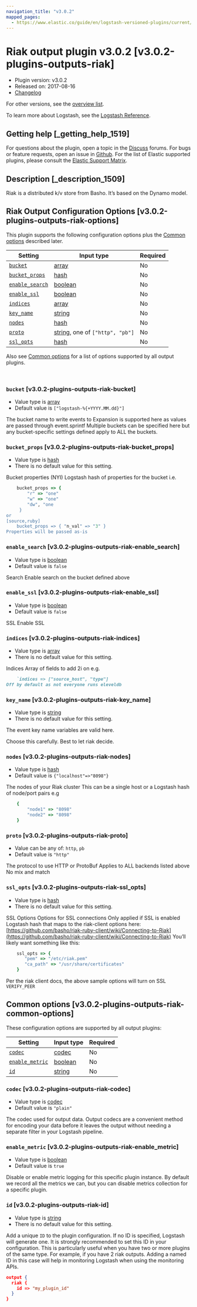 ```yaml
---
navigation_title: "v3.0.2"
mapped_pages:
  - https://www.elastic.co/guide/en/logstash-versioned-plugins/current/v3.0.2-plugins-outputs-riak.html
---
```


# Riak output plugin v3.0.2 [v3.0.2-plugins-outputs-riak]


* Plugin version: v3.0.2
* Released on: 2017-08-16
* [Changelog](https://github.com/logstash-plugins/logstash-output-riak/blob/v3.0.2/CHANGELOG.md)

For other versions, see the [overview list](output-riak-index.md).

To learn more about Logstash, see the [Logstash Reference](logstash://reference/index.md).

## Getting help [_getting_help_1519]

For questions about the plugin, open a topic in the [Discuss](http://discuss.elastic.co) forums. For bugs or feature requests, open an issue in [Github](https://github.com/logstash-plugins/logstash-output-riak). For the list of Elastic supported plugins, please consult the [Elastic Support Matrix](https://www.elastic.co/support/matrix#matrix_logstash_plugins).


## Description [_description_1509]

Riak is a distributed k/v store from Basho. It’s based on the Dynamo model.


## Riak Output Configuration Options [v3.0.2-plugins-outputs-riak-options]

This plugin supports the following configuration options plus the [Common options](v3-0-2-plugins-outputs-riak.md#v3.0.2-plugins-outputs-riak-common-options) described later.

| Setting | Input type | Required |
| --- | --- | --- |
| [`bucket`](v3-0-2-plugins-outputs-riak.md#v3.0.2-plugins-outputs-riak-bucket) | [array](logstash://reference/configuration-file-structure.md#array) | No |
| [`bucket_props`](v3-0-2-plugins-outputs-riak.md#v3.0.2-plugins-outputs-riak-bucket_props) | [hash](logstash://reference/configuration-file-structure.md#hash) | No |
| [`enable_search`](v3-0-2-plugins-outputs-riak.md#v3.0.2-plugins-outputs-riak-enable_search) | [boolean](logstash://reference/configuration-file-structure.md#boolean) | No |
| [`enable_ssl`](v3-0-2-plugins-outputs-riak.md#v3.0.2-plugins-outputs-riak-enable_ssl) | [boolean](logstash://reference/configuration-file-structure.md#boolean) | No |
| [`indices`](v3-0-2-plugins-outputs-riak.md#v3.0.2-plugins-outputs-riak-indices) | [array](logstash://reference/configuration-file-structure.md#array) | No |
| [`key_name`](v3-0-2-plugins-outputs-riak.md#v3.0.2-plugins-outputs-riak-key_name) | [string](logstash://reference/configuration-file-structure.md#string) | No |
| [`nodes`](v3-0-2-plugins-outputs-riak.md#v3.0.2-plugins-outputs-riak-nodes) | [hash](logstash://reference/configuration-file-structure.md#hash) | No |
| [`proto`](v3-0-2-plugins-outputs-riak.md#v3.0.2-plugins-outputs-riak-proto) | [string](logstash://reference/configuration-file-structure.md#string), one of `["http", "pb"]` | No |
| [`ssl_opts`](v3-0-2-plugins-outputs-riak.md#v3.0.2-plugins-outputs-riak-ssl_opts) | [hash](logstash://reference/configuration-file-structure.md#hash) | No |

Also see [Common options](v3-0-2-plugins-outputs-riak.md#v3.0.2-plugins-outputs-riak-common-options) for a list of options supported by all output plugins.

 

### `bucket` [v3.0.2-plugins-outputs-riak-bucket]

* Value type is [array](logstash://reference/configuration-file-structure.md#array)
* Default value is `["logstash-%{+YYYY.MM.dd}"]`

The bucket name to write events to Expansion is supported here as values are passed through event.sprintf Multiple buckets can be specified here but any bucket-specific settings defined apply to ALL the buckets.


### `bucket_props` [v3.0.2-plugins-outputs-riak-bucket_props]

* Value type is [hash](logstash://reference/configuration-file-structure.md#hash)
* There is no default value for this setting.

Bucket properties (NYI) Logstash hash of properties for the bucket i.e.

```ruby
    bucket_props => {
        "r" => "one"
        "w" => "one"
        "dw", "one
     }
or
[source,ruby]
    bucket_props => { "n_val" => "3" }
Properties will be passed as-is
```


### `enable_search` [v3.0.2-plugins-outputs-riak-enable_search]

* Value type is [boolean](logstash://reference/configuration-file-structure.md#boolean)
* Default value is `false`

Search Enable search on the bucket defined above


### `enable_ssl` [v3.0.2-plugins-outputs-riak-enable_ssl]

* Value type is [boolean](logstash://reference/configuration-file-structure.md#boolean)
* Default value is `false`

SSL Enable SSL


### `indices` [v3.0.2-plugins-outputs-riak-indices]

* Value type is [array](logstash://reference/configuration-file-structure.md#array)
* There is no default value for this setting.

Indices Array of fields to add 2i on e.g.

```ruby
    `indices => ["source_host", "type"]
Off by default as not everyone runs eleveldb
```


### `key_name` [v3.0.2-plugins-outputs-riak-key_name]

* Value type is [string](logstash://reference/configuration-file-structure.md#string)
* There is no default value for this setting.

The event key name variables are valid here.

Choose this carefully. Best to let riak decide.


### `nodes` [v3.0.2-plugins-outputs-riak-nodes]

* Value type is [hash](logstash://reference/configuration-file-structure.md#hash)
* Default value is `{"localhost"=>"8098"}`

The nodes of your Riak cluster This can be a single host or a Logstash hash of node/port pairs e.g

```ruby
    {
        "node1" => "8098"
        "node2" => "8098"
    }
```


### `proto` [v3.0.2-plugins-outputs-riak-proto]

* Value can be any of: `http`, `pb`
* Default value is `"http"`

The protocol to use HTTP or ProtoBuf Applies to ALL backends listed above No mix and match


### `ssl_opts` [v3.0.2-plugins-outputs-riak-ssl_opts]

* Value type is [hash](logstash://reference/configuration-file-structure.md#hash)
* There is no default value for this setting.

SSL Options Options for SSL connections Only applied if SSL is enabled Logstash hash that maps to the riak-client options here: [https://github.com/basho/riak-ruby-client/wiki/Connecting-to-Riak](https://github.com/basho/riak-ruby-client/wiki/Connecting-to-Riak) You’ll likely want something like this:

```ruby
    ssl_opts => {
       "pem" => "/etc/riak.pem"
       "ca_path" => "/usr/share/certificates"
    }
```

Per the riak client docs, the above sample options will turn on SSL `VERIFY_PEER`



## Common options [v3.0.2-plugins-outputs-riak-common-options]

These configuration options are supported by all output plugins:

| Setting | Input type | Required |
| --- | --- | --- |
| [`codec`](v3-0-2-plugins-outputs-riak.md#v3.0.2-plugins-outputs-riak-codec) | [codec](logstash://reference/configuration-file-structure.md#codec) | No |
| [`enable_metric`](v3-0-2-plugins-outputs-riak.md#v3.0.2-plugins-outputs-riak-enable_metric) | [boolean](logstash://reference/configuration-file-structure.md#boolean) | No |
| [`id`](v3-0-2-plugins-outputs-riak.md#v3.0.2-plugins-outputs-riak-id) | [string](logstash://reference/configuration-file-structure.md#string) | No |

### `codec` [v3.0.2-plugins-outputs-riak-codec]

* Value type is [codec](logstash://reference/configuration-file-structure.md#codec)
* Default value is `"plain"`

The codec used for output data. Output codecs are a convenient method for encoding your data before it leaves the output without needing a separate filter in your Logstash pipeline.


### `enable_metric` [v3.0.2-plugins-outputs-riak-enable_metric]

* Value type is [boolean](logstash://reference/configuration-file-structure.md#boolean)
* Default value is `true`

Disable or enable metric logging for this specific plugin instance. By default we record all the metrics we can, but you can disable metrics collection for a specific plugin.


### `id` [v3.0.2-plugins-outputs-riak-id]

* Value type is [string](logstash://reference/configuration-file-structure.md#string)
* There is no default value for this setting.

Add a unique `ID` to the plugin configuration. If no ID is specified, Logstash will generate one. It is strongly recommended to set this ID in your configuration. This is particularly useful when you have two or more plugins of the same type. For example, if you have 2 riak outputs. Adding a named ID in this case will help in monitoring Logstash when using the monitoring APIs.

```json
output {
  riak {
    id => "my_plugin_id"
  }
}
```



